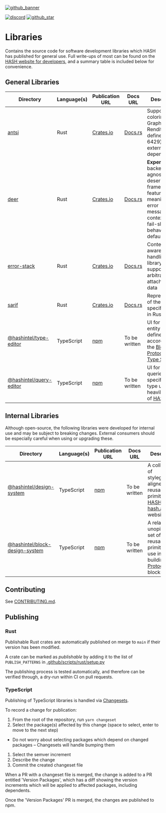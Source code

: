 [block protocol]: https://blockprotocol.org/?utm_medium=organic&utm_source=github_readme_hash-repo_libs
[discord]: https://hash.ai/discord?utm_medium=organic&utm_source=github_readme_hash-repo_libs
[hash.ai]: https://hash.ai/?utm_medium=organic&utm_source=github_readme_hash-repo_libs
[HASH website for developers]: https://hash.dev/?utm_medium=organic&utm_source=github_readme_hash-repo_libs
[github_banner]: https://hash.dev/?utm_medium=organic&utm_source=github_readme_hash-repo_libs

[github_star]: https://github.com/hashintel/hash/tree/main/libs#
[hash]: https://github.com/hashintel/hash/tree/main/apps/hash
[antsi]: antsi
[deer]: deer
[error-stack]: error-stack
[sarif]: sarif
[@hashintel/type-editor]: @hashintel/type-editor
[@hashintel/query-editor]: @hashintel/query-editor
[@hashintel/design-system]: @hashintel/design-system
[@hashintel/block-design-system]: @hashintel/block-design-system

[![github_banner](https://hash.ai/cdn-cgi/imagedelivery/EipKtqu98OotgfhvKf6Eew/f4e5e79c-077f-4b30-9170-e25b91286300/github)][github_banner]

[![discord](https://img.shields.io/discord/840573247803097118)][discord] [![github_star](https://img.shields.io/github/stars/hashintel/hash?label=Star%20on%20GitHub&style=social)][github_star]

# Libraries

Contains the source code for software development libraries which HASH has published for general use. Full write-ups of most can be found on the [HASH website for developers], and a summary table is included below for convenience.

## General Libraries
| Directory                  | Language(s) | Publication URL                                               | Docs URL                                                   | Description                                                                                                                                          |
| -------------------------- | ----------- | ------------------------------------------------------------- | ---------------------------------------------------------- | ---------------------------------------------------------------------------------------------------------------------------------------------------- |
| [antsi]                    | Rust        | [Crates.io](https://crates.io/crates/antsi)                   | [Docs.rs](https://docs.rs/antsi/latest/antsi/)             | Supports coloring Select Graphic Rendition (as defined in ISO 6429) with no external dependencies                                                    |
| [deer]                     | Rust        | [Crates.io](https://crates.io/crates/deer)                    | [Docs.rs](https://docs.rs/deer/latest/deer/)               | **Experimental** backend-agnostic deserialization framework, featuring meaningful error messages and context and fail-slow behavior by default       |
| [error-stack]              | Rust        | [Crates.io](https://crates.io/crates/error-stack)             | [Docs.rs](https://docs.rs/error-stack/latest/error_stack/) | Context-aware error-handling library that supports arbitrary attached user data                                                                      |
| [sarif]                    | Rust        | [Crates.io](https://crates.io/crates/sarif)                   | [Docs.rs](https://docs.rs/sarif/latest/sarif/)             | Representation of the SARIF specification in Rust                                                                                                    |
| [@hashintel/type-editor]   | TypeScript  | [npm](https://www.npmjs.com/package/@hashintel/type-editor)   | To be written                                              | UI for editing entity types defined according to the [Block Protocol's Type System](https://blockprotocol.org/docs/working-with-types) |
| [@hashintel/query-editor]  | TypeScript  | [npm](https://www.npmjs.com/package/@hashintel/query-editor)  | To be written                                              | UI for editing queries (a specific entity type used heavily inside of [HASH]) |

## Internal Libraries

Although open-source, the following libraries were developed for internal use and may be subject to breaking changes. External consumers should be especially careful when using or upgrading these.

| Directory                  | Language(s) | Publication URL                                               | Docs URL                                                   | Description                                                                                                                                          |
| -------------------------- | ----------- | ------------------------------------------------------------- | ---------------------------------------------------------- | ---------------------------------------------------------------------------------------------------------------------------------------------------- |
| [@hashintel/design-system] | TypeScript  | [npm](https://www.npmjs.com/package/@hashintel/design-system) | To be written                                              | A collection of styleguide-aligned reusable UI primitives for [HASH] and our [hash.ai] website                                                        |
| [@hashintel/block-design-system] | TypeScript  | [npm](https://www.npmjs.com/package/@hashintel/block-design-system) | To be written                                              | A relatively unopinionated set of reusable UI primitives for use in building [Block Protocol] blocks                                            |

## Contributing

See [CONTRIBUTING.md](../.github/CONTRIBUTING.md).

## Publishing

### Rust

Publishable Rust crates are automatically published on merge to `main` if their version has been modified.

A crate can be marked as _publishable_ by adding it to the list of `PUBLISH_PATTERNS` in [.github/scripts/rust/setup.py](/.github/scripts/rust/setup.py)

The publishing process is tested automatically, and therefore can be verified through, a dry-run within CI on pull requests.

### TypeScript

Publishing of TypeScript libraries is handled via [Changesets](https://github.com/changesets/changesets).

To record a change for publication:

1.  From the root of the repository, run `yarn changeset`
1.  Select the package(s) affected by this change (space to select, enter to move to the next step)

- Do not worry about selecting packages which depend on changed packages – Changesets will handle bumping them

1.  Select the semver increment
1.  Describe the change
1.  Commit the created changeset file

When a PR with a changeset file is merged, the change is added to a PR entitled 'Version Packages',
which has a diff showing the version increments which will be applied to affected packages, including dependents.

Once the 'Version Packages' PR is merged, the changes are published to npm.
